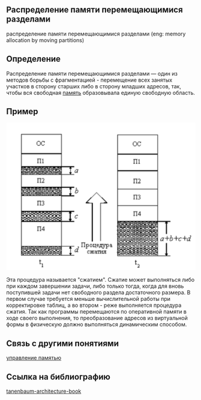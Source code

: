 ##  Распределение памяти перемещающимися разделами
распределение памяти перемещающимися разделами (eng: memory allocation by moving partitions) 

## Определение
Распределение памяти перемещающимися разделами — один из методов борьбы с фрагментацией - перемещение всех занятых участков в сторону старших либо в сторону младших адресов, так, чтобы вся свободная [память](memory.md) образовывала единую свободную область.

## Пример
![memory allocation by moving partitions](../images/memory%20allocation%20by%20moving%20partitions.png)

Эта
процедура называется "сжатием". Сжатие может выполняться либо
при каждом завершении задачи, либо только тогда, когда для вновь
поступившей задачи нет свободного раздела достаточного размера.
В первом случае требуется меньше вычислительной работы при
корректировке таблиц, а во втором - реже выполняется процедура
сжатия. Так как программы перемещаются по оперативной памяти
в ходе своего выполнения, то преобразование адресов из
виртуальной формы в физическую должно выполняться
динамическим способом.
## Связь с другими понятиями
[управление памятью](memory%20management.md)
## Cсылка на библиографию
[tanenbaum-architecture-book](../bibliography/tanenbaum-architecture-book.md)
